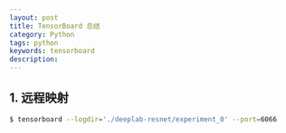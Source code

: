 ```yaml
---
layout: post
title: TensorBoard 总结
category: Python
tags: python
keywords: tensorboard
description:
---
```


## 1. 远程映射

```bash
$ tensorboard --logdir='./deeplab-resnet/experiment_0' --port=6066
```
